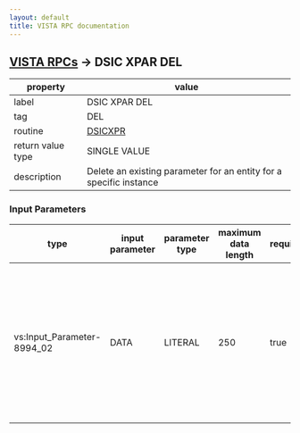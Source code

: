 ```yaml
---
layout: default
title: VISTA RPC documentation
---
```




## [VISTA RPCs](TableOfContent.md) &#8594; DSIC XPAR DEL 

 property | value 
--- | --- 
 label | DSIC XPAR DEL
 tag | DEL
 routine | [DSICXPR](http://code.osehra.org/dox/Routine_DSICXPR_source.html)
 return value type | SINGLE VALUE
 description | Delete an existing parameter for an entity for a specific instance

### Input Parameters

| type | input parameter | parameter type | maximum data length | required | description | 
| --- | --- | --- | --- | --- | --- | 
| vs:Input_Parameter-8994_02 | DATA | LITERAL | 250 | true | DATA - required - p1~p2~p3~p4 p1 := optional - entity(s) - if not passed, set to \USR\ for                  current user p2 := required - parameter name p3 := optional - instance | 